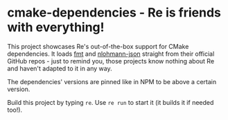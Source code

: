 # cmake-dependencies - Re is friends with everything!

This project showcases Re's out-of-the-box support for CMake dependencies. It loads [fmt](https://github.com/fmtlib/fmt) and [nlohmann-json](https://github.com/nlohmann/json) straight from their official GitHub repos - just to remind you,  those projects know nothing about Re and haven't adapted to it in any way.

The dependencies' versions are pinned like in NPM to be above a certain version.

Build this project by typing `re`. Use `re run` to start it (it builds it if needed too!).
